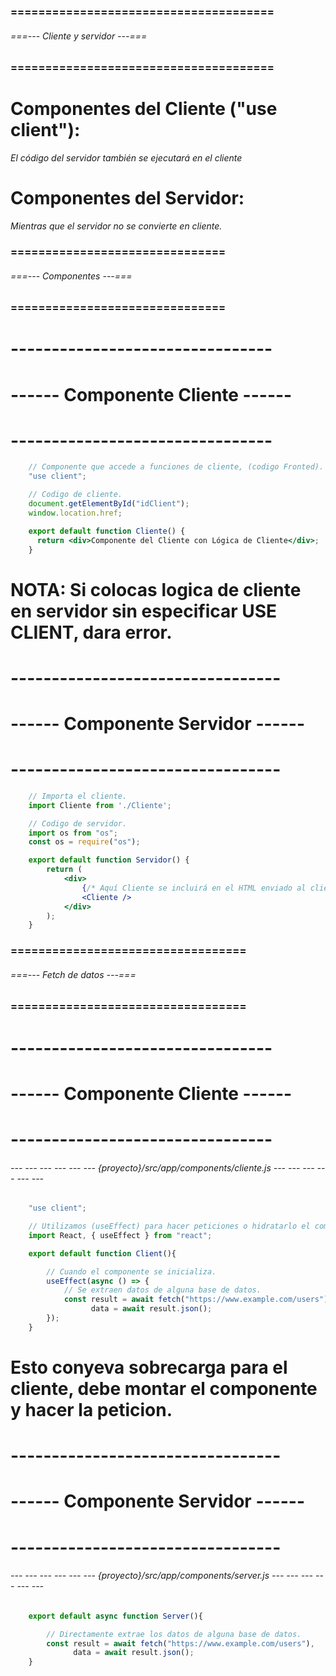 ### ====================================== ###
###### ===--- Cliente y servidor ---=== ######
### ====================================== ###

# Componentes del Cliente ("use client"):
<!-- 
	Ejecución en el navegador del usuario.
	Incluyen lógica del cliente, como manejadores de eventos y estado local.
	Si un componente del cliente importa otro componente del cliente o del servidor.
-->
*El código del servidor también se ejecutará en el cliente*

# Componentes del Servidor:
<!-- 
	Ejecución en el servidor para generar el HTML inicial.
	No pueden usar lógica específica del cliente.
	Si un componente del servidor importa un componente del cliente, el componente del cliente se incluirá en el HTML generado y luego será hidratado en el navegador.
-->
*Mientras que el servidor no se convierte en cliente.*

### =============================== ###
###### ===--- Componentes ---=== ######
### =============================== ###

# -------------------------------- #
# ------ Componente Cliente ------ #
# -------------------------------- #

<!-- Aqui (document) y (window) estan disponibles como en cualquier codigo JavaScript. -->

```jsx
	// Componente que accede a funciones de cliente, (codigo Fronted).
	"use client";

	// Codigo de cliente.
	document.getElementById("idClient");
	window.location.href;

	export default function Cliente() {
	  return <div>Componente del Cliente con Lógica de Cliente</div>;
	}
```

# NOTA: Si colocas logica de cliente en servidor sin especificar USE CLIENT, dara error.

# --------------------------------- #
# ------ Componente Servidor ------ #
# --------------------------------- #

<!-- Aqui (require) esta disponible como en cualquier codigo NodeJS. -->

```jsx
	// Importa el cliente.
	import Cliente from './Cliente';

	// Codigo de servidor.
	import os from "os";
	const os = require("os");

	export default function Servidor() {
		return (
			<div>
				{/* Aquí Cliente se incluirá en el HTML enviado al cliente */}
				<Cliente />
			</div>
		);
	}
```

### ================================== ###
###### ===--- Fetch de datos ---=== ######
### ================================== ###

# -------------------------------- #
# ------ Componente Cliente ------ #
# -------------------------------- #

###### --- --- --- --- --- --- {proyecto}/src/app/components/cliente.js --- --- --- --- --- --- ######

```jsx
	"use client";

	// Utilizamos (useEffect) para hacer peticiones o hidratarlo el componete.
	import React, { useEffect } from "react";

	export default function Client(){

		// Cuando el componente se inicializa.
		useEffect(async () => {
			// Se extraen datos de alguna base de datos.
			const result = await fetch("https://www.example.com/users"), 
				  data = await result.json();
		});
	}
```

# Esto conyeva sobrecarga para el cliente, debe montar el componente y hacer la peticion.

# --------------------------------- #
# ------ Componente Servidor ------ #
# --------------------------------- #

###### --- --- --- --- --- --- {proyecto}/src/app/components/server.js --- --- --- --- --- --- ######

<!-- Podemos hacer fetch desde el servidor y enviar al (cliente). -->

```jsx
	export default async function Server(){

		// Directamente extrae los datos de alguna base de datos.
		const result = await fetch("https://www.example.com/users"), 
			  data = await result.json();
	}
```